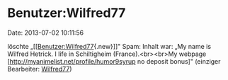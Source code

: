 Benutzer:Wilfred77
==================

Date: 2013-07-02 10:11:56

löschte
„\[\[[Benutzer:Wilfred77](http://www.yacy-websuche.de/wiki/index.php?title=Benutzer:Wilfred77&action=edit&redlink=1 "Benutzer:Wilfred77 (Seite nicht vorhanden)"){.new}\]\]"
Spam: Inhalt war: „My name is Wilfred Hetrick. I life in Schiltigheim
(France).\<br\>\<br\>My webpage
\[http://myanimelist.net/profile/humor9syrup no deposit bonus\]"
(einziger Bearbeiter:
[Wilfred77](http://www.yacy-websuche.de/wiki/index.php/Spezial:Beitr%25C3%25A4ge/Wilfred77 "Spezial:Beiträge/Wilfred77"))
